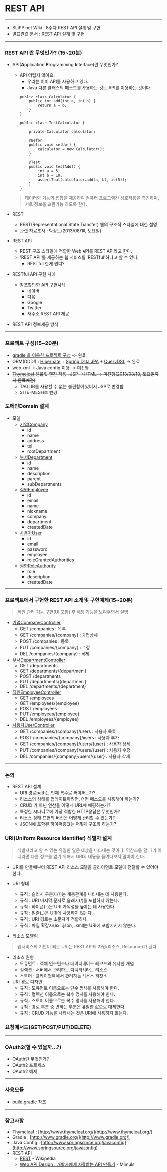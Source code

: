 REST API
===================

*****

* SLiPP.net Wiki : 8주차 REST API 설계 및 구현 
* 발표관련 문서 : [REST API 설계 및 구현](https://docs.google.com/file/d/0Bz1yn-FO3HI7VXdtQ3k2NmZMU0E/edit?usp=sharing)

*****

### REST API 란 무엇인가? (15~20분)
* API(**A**pplication **P**rogramming **I**nterface)란 무엇인가?
	* API 어렵지 않아요.
		- 우리는 이미 API를 사용하고 있다.
		- Java 다른 클래스의 메소드를 사용하는 것도 API를 이용하는 것이다.
		```
		public class Calculator {
			public int add(int a, int b) {
				return a + b;
			}
		}

		public class TestCalculator {

			private Calculator calculator;

			@Befor
			public void setUp() {
				calculator = new Calculator();
			}

			@Test
			public voic testAdd() {
				int a = 5;
				int b = 10;
				assertThat(calculator.add(a, b), is(5));
			}
		}
		```
	> 데이터와 기능의 집합을 제공하여 컴퓨터 프로그램간 상호작용을 촉진하며, 서로 정보를 교환가능 하도록 한다.

* REST
	* REST(Representational State Transfer) 웹의 구조적 스타일에 대한 설명
	* 관련 자료조사 : 박상도(2013/08/10, 토요일)
* REST API
	* REST 구조 스타일에 적합한 Web API를 REST API라고 한다.
	* 'REST API'를 제공하는 웹 서비스를 'RESTful'하다고 할 수 있다.
		- RESTful 한게 뭔디?

* RESTful API 구현 사례
	* 참조할만한 API 구현사례
		- 네이버
		- 다음
		- Google
		- Twitter
		- 새주소 REST API 제공
* REST API 정보제공 방식

*****

### 프로젝트 구성(15~20분)
* [gradle 을 이용한 프로젝트 구성](https://github.com/ihoneymon/rest-api-study/blob/master/build.gradle)  -> 완료
* ORM(DDD!) : [Hibernate](http://www.hibernate.org/) + [Spring Data JPA](http://www.springsource.org/spring-data/jpa) + [QueryDSL](http://www.querydsl.com/) -> 완료
* web.xml -> Java config 이용 -> 미진행
* ~~[Thymeleaf](http://www.thymeleaf.org/) 템플릿 엔진 적용 : JSP -> HTML -> 미진행(2013/08/10, 토요일까지 완료예정)~~
	* TAGLIB를 사용할 수 없는 불편함이 있어서 JSP로 변경함
	* SITE-MESH로 변경

### 도메인Domain 설계
* 모델
	* [기업Company](https://github.com/ihoneymon/rest-api-study/blob/master/src/main/java/net/slipp/rest/domain/Company.java)
		- id
		- name
		- address
		- tel
		- rootDepartment
    * [부서Department](https://github.com/ihoneymon/rest-api-study/blob/master/src/main/java/net/slipp/rest/domain/Department.java)
        - id
        - name
        - description
        - parent
        - subDepartments
	* [직원Employee](https://github.com/ihoneymon/rest-api-study/blob/master/src/main/java/net/slipp/rest/domain/Employee.java)
		- id
		- email
		- name
		- nickname
		- company
		- department
		- createdDate
	* [사용자User](https://github.com/ihoneymon/rest-api-study/blob/master/src/main/java/net/slipp/rest/domain/User.java)
	    - id
	    - email
	    - password
	    - employee
	    - roleGrantedAuthorities
	* [권한RoleAuthority](https://github.com/ihoneymon/rest-api-study/blob/master/src/main/java/net/slipp/rest/domain/RoleAuthority.java)
	    - role
	    - description
	    - createdDate

*****

### 프로젝트에서 구현한 REST API 소개 및 구현예제(15~20분)
> 직원 관리 기능 구현(UI 포함) 후 해당 기능을 보여주면서 설명

* [기업CompanyController](https://github.com/ihoneymon/rest-api-study/blob/master/src/main/java/net/slipp/rest/controller/CompanyController.java)
	* GET /companies : 목록
	* GET /companies/{company} : 기업상세
	* POST /companies : 등록
	* PUT /companies/{company} : 수정
	* DEL /companies/{company} : 삭제
* [부서DepartmentController](https://github.com/ihoneymon/rest-api-study/blob/master/src/main/java/net/slipp/rest/controller/DepartmentController.java)
	* GET /departments
	* GET /departments/{department}
	* POST /departments
	* PUT /departments/{department}
	* DEL /departments/{department}
* [직원EmployeeController](https://github.com/ihoneymon/rest-api-study/blob/master/src/main/java/net/slipp/rest/controller/EmployeeController.java)
	* GET /employees
	* GET /employees/{employee}
	* POST /employees
	* PUT /employees/{employee}
	* DEL /employees/{employee}
* [사용자UserController](https://github.com/ihoneymon/rest-api-study/blob/master/src/main/java/net/slipp/rest/controller/UserController.java)
	* GET /companies/{company}/users : 사용자 목록
	* POST /companies/{company}/users : 사용자 추가
	* GET /companies/{company}/users/{user} : 사용자 상세
	* PUT /companies/{company}/users/{user} : 사용자 수정
	* DEL /companies/{company}/users/{user} : 사용자 삭제

*****

### 논의
* REST API 설계
	* URI 경로path는 언제 복수로 써야하는가?
	* 리소스의 상태를 업데이트하려면, 어떤 메소드를 사용해야 하는가?
	* CRUD 가 아닌 연산을 어떻게 URL에 매핑하는가?
	* 특정한 시나니로에 가장 적합한 HTTP응답은 무엇인가?
	* 리소스 상태 표현의 버전은 어떻게 관리할 수 있는가?
	* JSON에 포함된 하이퍼링크는 어떻게 구조화 하는가?

### URI(Uniform Resource Identifier) 식별자 설계
> 식발져라고 할 수 있는 유일한 일은 대상을 나타내는 것이다. 역참조를 할 때가 아니라면 다른 정보를 얻기 위해서 URI의 내용을 들여다보지 말아야 한다.
* URI를 만들때부터 REST API 리소스 모델을 클라이언트 모델에 전달할 수 있어야 한다.

* URI 형태
	* 규칙 : 슬러시 구분자(/)는 계층관계를 나타내는 데 사용한다.
	* 규칙 : URI 마지막 문자로 슬래시(/)를 포함하지 않는다.
	* 규칙 : 하이픈(-)은 URI 가독성을 높이는 데 사용한다.
	* 규칙 : 밑줄(_)은 URI에 사용하지 않는다.
	* 규칙 : URI 경로는 소문자가 적합하다.
	* 규칙 : 파일 확장자(ex: .json, .xml)는 URI에 포함시키지 않는다.
* 리소스 모델링
> 웹서비스의 기반이 되는 URI는 REST API의 자원(리소스, Resource)가 된다.
* 리소스 원형	
	* 도큐먼트 : 객체 인스턴스나 데이터베이스 레코드와 유사한 개념
	* 컬렉션 : 서버에서 관리하는 디렉터리라는 리소스
	* 스토어 : 클라이언트에서 관리하는 리소스 저장소
* URI 경로 디자인
	* 규칙 : 도큐먼트 이름으로는 단수 명사를 사용해야 한다.
	* 규칙 : 컬렉션 이름으로는 복수 명사를 사용해야 한다.
	* 규칙 : 스토어 이름으로는 복수 명사를 사용해야 한다.
	* 규칙 : 경로 부분 중 변하는 부분은 유일한 값으로 대체한다.
	* 규칙 : CRUD 기능을 나타내는 것은 URI에 사용하지 않는다.

### 요청메서드(GET/POST/PUT/DELETE)

***** 

### OAuth2(할 수 있을까...?)
* OAuth란 무엇인가?
* OAuth2 프로세스
* OAuth2 예제

*****

### 사용모듈
* [build.gradle](https://github.com/ihoneymon/rest-api-study/blob/master/build.gradle) 참조 

*****

### 참고사항
* Thymeleaf : [http://www.thymeleaf.org/](http://www.thymeleaf.org/)
* Gradle : [http://www.gradle.org/](http://www.gradle.org/)
* Java Config : [http://www.springsource.org/javaconfig](http://www.springsource.org/javaconfig)
* REST API
    * [REST](http://ko.wikipedia.org/wiki/REST) - Wikipedia
    * [Web API Design : 개발자에게 사랑받는 API 만들기](http://www.mimul.com/pebble/default/2012/08/07/1344315512542.html) - Mimuls